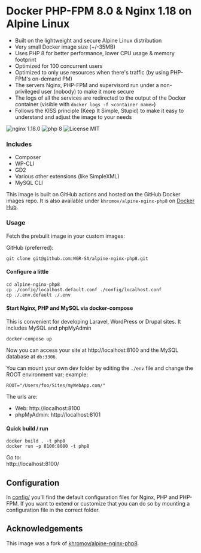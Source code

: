 # Docker PHP-FPM 8.0 & Nginx 1.18 on Alpine Linux

* Built on the lightweight and secure Alpine Linux distribution
* Very small Docker image size (+/-35MB)
* Uses PHP 8 for better performance, lower CPU usage & memory footprint
* Optimized for 100 concurrent users
* Optimized to only use resources when there's traffic (by using PHP-FPM's on-demand PM)
* The servers Nginx, PHP-FPM and supervisord run under a non-privileged user (nobody) to make it more secure
* The logs of all the services are redirected to the output of the Docker container (visible with `docker logs -f <container name>`)
* Follows the KISS principle (Keep It Simple, Stupid) to make it easy to understand and adjust the image to your needs

![nginx 1.18.0](https://img.shields.io/badge/nginx-1.18-brightgreen.svg)
![php 8](https://img.shields.io/badge/php-8-brightgreen.svg)
![License MIT](https://img.shields.io/badge/license-MIT-blue.svg)

### Includes

* Composer
* WP-CLI
* GD2
* Various other extensions (like SimpleXML)
* MySQL CLI

This image is built on GitHub actions and hosted on the GitHub Docker images repo. It is also available under `khromov/alpine-nginx-php8` on [Docker Hub](https://hub.docker.com/r/khromov/alpine-nginx-php8).

### Usage

Fetch the prebuilt image in your custom images:

GitHub (preferred):

```
git clone git@github.com:WGR-SA/alpine-nginx-php8.git
```
#### Configure a little
```
cd alpine-nginx-php8
cp ./config/localhost.default.conf ./config/localhost.conf
cp ./.env.default ./.env
```

#### Start Nginx, PHP and MySQL via docker-compose

This is convenient for developing Laravel, WordPress or Drupal sites. It includes MySQL and phpMyAdmin

```
docker-compose up
```

Now you can access your site at http://localhost:8100 and the MySQL database at `db:3306`.

You can mount your own dev folder by editing the `./env` file and change the ROOT environment var; example:

```
ROOT="/Users/foo/Sites/myWebApp.com/"
```

The urls are:
* Web: http://localhost:8100
* phpMyAdmin: http://localhost:8101

#### Quick build / run

```
docker build . -t php8
docker run -p 8100:8080 -t php8
```

Go to:  
http://localhost:8100/

## Configuration
In [config/](config/) you'll find the default configuration files for Nginx, PHP and PHP-FPM.
If you want to extend or customize that you can do so by mounting a configuration file in the correct folder.

## Acknowledgements

This image was a fork of [khromov/alpine-nginx-php8](https://github.com/khromov/alpine-nginx-php8).
